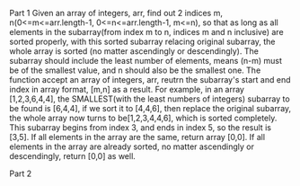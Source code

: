 Part 1
Given an array of integers, arr, find out 2 indices m, n(0<=m<=arr.length-1, 0<=n<=arr.length-1, m<=n), so that as long as all elements in the subarray(from index m to n, indices m and n inclusive) are sorted properly, with this sorted subarray relacing original subarray, the whole array is sorted (no matter ascendingly or descendingly).
The subarray should include the least number of elements, means (n-m) must be of the smallest value, and n should also be the smallest one.
The function accept an array of integers, arr, reutrn the subarray's start and end index in array format, [m,n] as a result.
For example, in an array [1,2,3,6,4,4], the SMALLEST(with the least numbers of integers) subarray to be found is [6,4,4], if we sort it to [4,4,6], then replace the original subarray, the whole array now turns to be[1,2,3,4,4,6], which is sorted completely. This subarray begins from index 3, and ends in index 5, so the result is [3,5].
If all elements in the array are the same, return array [0,0]. If all elements in the array are already sorted, no matter ascendingly or descendingly, return [0,0] as well.

Part 2
